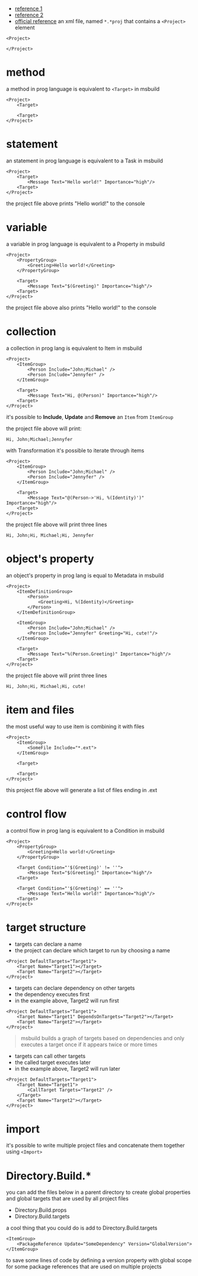 - [reference 1](https://www.youtube.com/watch?v=B2nvNMW3LVQ)
- [reference 2](https://www.youtube.com/watch?v=5HEbsyU5E1g)
- [official reference](https://learn.microsoft.com/en-us/visualstudio/msbuild/msbuild-concepts?view=vs-2022)
an xml file, named `*.*proj` that contains a `<Project>` element

```
<Project>

</Project>
```

# method
a method in prog language is equivalent to `<Target>` in msbuild

```
<Project>
	<Target>
	
	<Target>
</Project>
```

# statement
an statement in prog language is equivalent to a Task in msbuild

```
<Project>
	<Target>
		<Message Text="Hello world!" Importance="high"/>
	<Target>
</Project>
```

the project file above prints "Hello world!" to the console

# variable
a variable in prog language is equivalent to a Property in msbuild

```
<Project>
	<PropertyGroup>
		<Greeting>Hello world!</Greeting>
	</PropertyGroup>

	<Target>
		<Message Text="$(Greeting)" Importance="high"/>
	<Target>
</Project>
```

the project file above also prints "Hello world!" to the console

# collection
a collection in prog lang is equivalent to Item in msbuild

```
<Project>
	<ItemGroup>
		<Person Include="John;Michael" />
		<Person Include="Jennyfer" />
	</ItemGroup>

	<Target>
		<Message Text="Hi, @(Person)" Importance="high"/>
	<Target>
</Project>
```

it's possible to **Include**, **Update** and **Remove** an `Item` from `ItemGroup`

the project file above will print:
```
Hi, John;Michael;Jennyfer
```

with Transformation it's possible to iterate through items

```
<Project>
	<ItemGroup>
		<Person Include="John;Michael" />
		<Person Include="Jennyfer" />
	</ItemGroup>

	<Target>
		<Message Text="@(Person->'Hi, %(Identity)')" Importance="high"/>
	<Target>
</Project>
```

the project file above will print three lines
```
Hi, John;Hi, Michael;Hi, Jennyfer
```

# object's property

an object's property in prog lang is equal to Metadata in msbuild

```
<Project>
	<ItemDefinitionGroup>
		<Person>
			<Greeting>Hi, %(Identity)</Greeting>
		</Person>
	</ItemDefinitionGroup>

	<ItemGroup>
		<Person Include="John;Michael" />
		<Person Include="Jennyfer" Greeting="Hi, cute!"/>
	</ItemGroup>

	<Target>
		<Message Text="%(Person.Greeting)" Importance="high"/>
	<Target>
</Project>
```

the project file above will print three lines
```
Hi, John;Hi, Michael;Hi, cute!
```

# item and files

the most useful way to use item is combining it with files

```
<Project>
	<ItemGroup>
		<SomeFile Include="*.ext">
	</ItemGroup>

	<Target>
		
	<Target>
</Project>
```

this project file above will generate a list of files ending in .ext
# control flow
a control flow in prog lang is equivalent to a Condition in msbuild

```
<Project>
	<PropertyGroup>
		<Greeting>Hello world!</Greeting>
	</PropertyGroup>

	<Target Condition="'$(Greeting)' != ''">
		<Message Text="$(Greeting)" Importance="high"/>
	<Target>

	<Target Condition="'$(Greeting)' == ''">
		<Message Text="Hello world!" Importance="high"/>
	<Target>
</Project>
```

# target structure

- targets can declare a name
- the project can declare which target to run by choosing a name

```
<Project DefaultTargets="Target1">
	<Target Name="Target1"></Target>
	<Target Name="Target2"></Target>
</Project>
```

- targets can declare dependency on other targets
- the dependency executes first
- in the example above, Target2 will run first

```
<Project DefaultTargets="Target1">
	<Target Name="Target1" DependsOnTargets="Target2"></Target>
	<Target Name="Target2"></Target>
</Project>
```

>msbuild builds a graph of targets based on dependencies and only executes a target once if it appears twice or more times

- targets can call other targets
- the called target executes later
- in the example above, Target2 will run later

```
<Project DefaultTargets="Target1">
	<Target Name="Target1">
		<CallTarget Targets="Target2" />
	</Target>
	<Target Name="Target2"></Target>
</Project>
```

# import
it's possible to write multiple project files and concatenate them together using `<Import>`
# Directory.Build.*
you can add the files below in a parent directory to create global properties and global targets that are used by all project files
- Directory.Build.props
- Directory.Build.targets

a cool thing that you could do is add to Directory.Build.targets

```
<ItemGroup>
	<PackageReference Update="SomeDependency" Version="GlobalVersion">
</ItemGroup>
```

to save some lines of code by defining a version property with global scope for some package references that are used on multiple projects